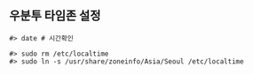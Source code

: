 ## 우분투 타임존 설정

``` log
#> date # 시간확인

#> sudo rm /etc/localtime
#> sudo ln -s /usr/share/zoneinfo/Asia/Seoul /etc/localtime
```



